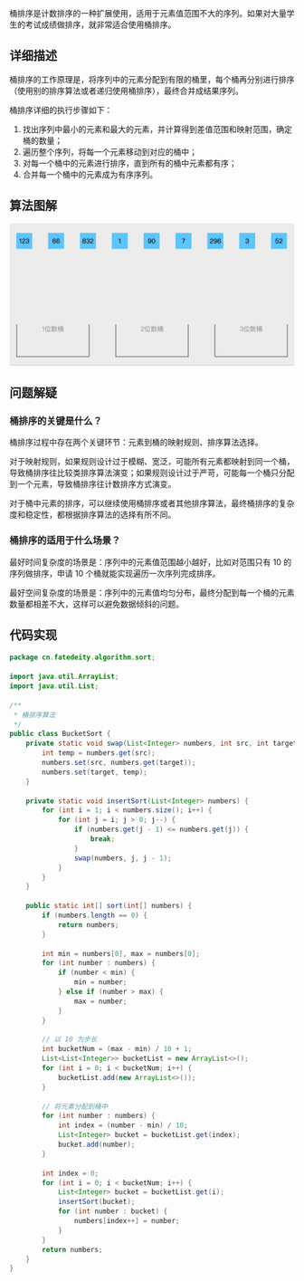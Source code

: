
桶排序是计数排序的一种扩展使用，适用于元素值范围不大的序列。如果对大量学生的考试成绩做排序，就非常适合使用桶排序。

<!--more-->

## 详细描述

桶排序的工作原理是，将序列中的元素分配到有限的桶里，每个桶再分别进行排序（使用别的排序算法或者递归使用桶排序），最终合并成结果序列。

桶排序详细的执行步骤如下：

1. 找出序列中最小的元素和最大的元素，并计算得到差值范围和映射范围，确定桶的数量；
2. 遍历整个序列，将每一个元素移动到对应的桶中；
3. 对每一个桶中的元素进行排序，直到所有的桶中元素都有序；
4. 合并每一个桶中的元素成为有序序列。

## 算法图解

![桶排序](assets/桶排序.gif)​

## 问题解疑

### 桶排序的关键是什么？

桶排序过程中存在两个关键环节：元素到桶的映射规则、排序算法选择。

对于映射规则，如果规则设计过于模糊、宽泛，可能所有元素都映射到同一个桶，导致桶排序往比较类排序算法演变；如果规则设计过于严苛，可能每一个桶只分配到一个元素，导致桶排序往计数排序方式演变。

对于桶中元素的排序，可以继续使用桶排序或者其他排序算法，最终桶排序的复杂度和稳定性，都根据排序算法的选择有所不同。

### 桶排序的适用于什么场景？

最好时间复杂度的场景是：序列中的元素值范围越小越好，比如对范围只有 10 的序列做排序，申请 10 个桶就能实现遍历一次序列完成排序。

最好空间复杂度的场景是：序列中的元素值均匀分布，最终分配到每一个桶的元素数量都相差不大，这样可以避免数据倾斜的问题。

## 代码实现

```java
package cn.fatedeity.algorithm.sort;

import java.util.ArrayList;
import java.util.List;

/**
 * 桶排序算法
 */
public class BucketSort {
    private static void swap(List<Integer> numbers, int src, int target) {
        int temp = numbers.get(src);
        numbers.set(src, numbers.get(target));
        numbers.set(target, temp);
    }

    private static void insertSort(List<Integer> numbers) {
        for (int i = 1; i < numbers.size(); i++) {
            for (int j = i; j > 0; j--) {
                if (numbers.get(j - 1) <= numbers.get(j)) {
                    break;
                }
                swap(numbers, j, j - 1);
            }
        }
    }

    public static int[] sort(int[] numbers) {
        if (numbers.length == 0) {
            return numbers;
        }

        int min = numbers[0], max = numbers[0];
        for (int number : numbers) {
            if (number < min) {
                min = number;
            } else if (number > max) {
                max = number;
            }
        }

        // 以 10 为步长
        int bucketNum = (max - min) / 10 + 1;
        List<List<Integer>> bucketList = new ArrayList<>();
        for (int i = 0; i < bucketNum; i++) {
            bucketList.add(new ArrayList<>());
        }

        // 将元素分配到桶中
        for (int number : numbers) {
            int index = (number - min) / 10;
            List<Integer> bucket = bucketList.get(index);
            bucket.add(number);
        }

        int index = 0;
        for (int i = 0; i < bucketNum; i++) {
            List<Integer> bucket = bucketList.get(i);
            insertSort(bucket);
            for (int number : bucket) {
                numbers[index++] = number;
            }
        }
        return numbers;
    }
}
```

